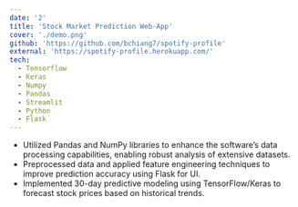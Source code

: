 ```yaml
---
date: '2'
title: 'Stock Market Prediction Web-App'
cover: './demo.png'
github: 'https://github.com/bchiang7/spotify-profile'
external: 'https://spotify-profile.herokuapp.com/'
tech:
  - Tensorflow
  - Keras
  - Numpy
  - Pandas
  - Streamlit
  - Python
  - Flask
---
```


- Utilized Pandas and NumPy libraries to enhance the software’s data processing capabilities, enabling robust analysis of extensive datasets.
- Preprocessed data and applied feature engineering techniques to improve prediction accuracy using Flask for UI.
- Implemented 30-day predictive modeling using TensorFlow/Keras to forecast stock prices based on historical trends.
